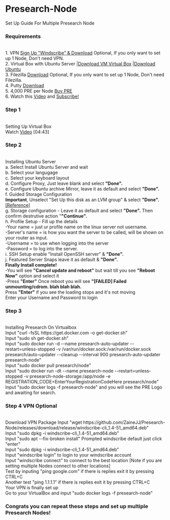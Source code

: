 # Presearch-Node
 Set Up Guide For Multiple Presearch Node
<h3>Requirements</h3>
<br>1. VPN <a href="https://windscribe.com/yo/jtwxu32v" target="_blank">Sign Up "Windscribe" & Download</a> Optional, If you only want to set up 1 Node, Don't need VPN.
<br>2. Virtual Box with Ubuntu Server |<a href="https://www.virtualbox.org/wiki/Downloads" target="_blank">Download VM Virtual Box</a> |<a href="https://ubuntu.com/download/server" target="_blank">Download Ubuntu</a>
<br>3. Filezilla <a href="https://filezilla-project.org/" target="_blank">Download</a> Optional, If you only want to set up 1 Node, Don't need Filezilla.
<br>4. Putty <a href="https://www.putty.org/" target="_blank">Download</a>
<br>5. 4,000 PRE per Node <a href="https://bit.ly/SignUpKucoinToday" target="_blank">Buy PRE</a>
<br>6. Watch this <a href="https://youtu.be/h_QcIbNLK2c" target="_blank">Video</a> and <a href="http://bit.ly/Simplyeverythingcrypto" target="_blank">Subscribe!</a>
<br>
<h3>Step 1</h3>
<br> Setting Up Virtual Box
<br> Watch <a href="https://youtu.be/h_QcIbNLK2c" target="_blank">Video</a> [04:43] 

<h3> Step 2</h3>
<br> Installing Ubuntu Server
<br>a. Select Install Ubuntu Server and wait
 <br>b. Select your langugage 
 <br>c. Select your keyboard layout 
 <br>d. Configure Proxy, Just leave blank and select <b>"Done".</b>
 <br>e. Configure Ubuntu archive Mirror, leave it as default and select <b>"Done".</b>
 <br>f. Guided Storage Configuration
 <br><b>Important</b>, Unselect "Set Up this disk as an LVM group" & select <b>"Done".</b> <a href="https://drive.google.com/file/d/1jNh_tSOvw2VvCtbO8WD_c-JG7CKnP00o/view?usp=sharing" target="_blank">[Reference]</a>
 <br>g. Storage configuration - Leave it as default and select <b>"Done".</b> Then confirm destrutive action "<b>"Continue".</b>
 <br>h. Profile Setup - Fill up the details 
<br>-Your name = just ur profile name on the linux server not username.
<br>-Server's name = is how you want the server to be called, will be shown on your router as input. 
<br>-Username = to use when logging into the server
<br>-Password = to log into the server.
<br>i. SSH Setup enable "Install OpenSSH server" & <b>"Done".</b>
<br>j. Featured Server Snaps leave it as default & <b>"Done".</b>
<br><b>Finally Install complete!</b>
<br>-You will see <b>"Cancel update and reboot"</b> but wait till you see <b>"Reboot Now"</b> option and select it
<br>-Press <b>"Enter"</b> Once reboot you will see <b>"[FAILED] Failed unmounting/cdrom. blah blah blah.</b> 
<br>Press <b>"Enter"</b> if you see the loading stops and it's not moving
<br> Enter your Username and Password to login

<h3>Step 3</h3>
<br> Installing Presearch On Virtualbox
<br> Input "curl -fsSL https://get.docker.com -o get-docker.sh"
<br> Input "sudo sh get-docker.sh"
<br> Input "sudo docker run -d --name presearch-auto-updater --restart=unless-stopped -v /var/run/docker.sock:/var/run/docker.sock presearch/auto-updater --cleanup --interval 900 presearch-auto-updater presearch-node"
<br> Input "sudo docker pull presearch/node"
<br> Input "sudo docker run -dt --name presearch-node --restart=unless-stopped -v presearch-node-storage:/app/node -e REGISTRATION_CODE=EnterYourRegistrationCodeHere presearch/node" 
<br> Input "sudo docker logs -f presearch-node" and you will see the PRE Logo and awaiting for search.

<h3>Step 4 VPN Optional</h3>
<br>Download VPN Package Input "wget https://github.com/ZaineJJ/Presearch-Node/releases/download/release/windscribe-cli_1.4-51_amd64.deb"
<br>Input "sudo dpkg -i windscribe-cli_1.4-51_amd64.deb" 
<br>Input "sudo apt --fix-broken install" Prompted windscribe default just click "enter"
<br> Input "sudo dpkg -i windscribe-cli_1.4-51_amd64.deb" 
<br> Input "windscribe login" to login to your windscribe account
<br> Input "windscribe connect" to connect to the best location [Note if you are setting multiple Nodes connect to other locations]
<br> Test by inputing "ping google.com" if there is replies exit it by pressing CTRL+C 
<br> Another test "ping 1.1.1.1" if there is replies exit it by pressing CTRL+C 
<br> Your VPN is finally set up
<br> Go to your VirtualBox and input "sudo docker logs -f presearch-node" 

<h3>Congrats you can repeat these steps and set up multiple Presearch Nodes! </h3>
